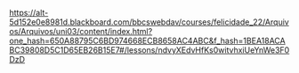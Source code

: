 https://alt-5d152e0e8981d.blackboard.com/bbcswebdav/courses/felicidade_22/Arquivos/Arquivos/uni03/content/index.html?one_hash=650A88795C6BD974668ECB8658AC4ABC&f_hash=1BEA18ACABC39808D5C1D65EB26B15E7#/lessons/ndvyXEdvHfKs0witvhxiUeYnWe3F0DzD
